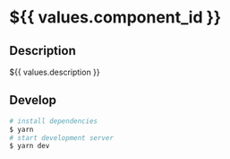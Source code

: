 # ${{ values.component_id }}

## Description

${{ values.description }}

## Develop

```bash
# install dependencies
$ yarn
# start development server
$ yarn dev
```